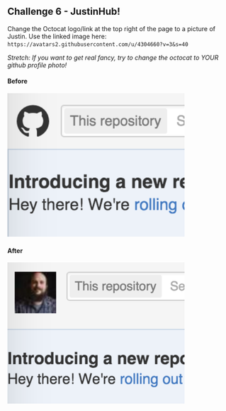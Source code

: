 ## Challenge 6 - JustinHub!
Change the Octocat logo/link at the top right of the page to a picture of Justin.  Use the linked image here:
 `https://avatars2.githubusercontent.com/u/4304660?v=3&s=40`

*Stretch: If you want to get real fancy, try to change the octocat to YOUR github profile photo!*  

#### Before
<img src="img/6a.png" width=400px>

<br>

#### After
<img src="img/6b.png" width=400px>
